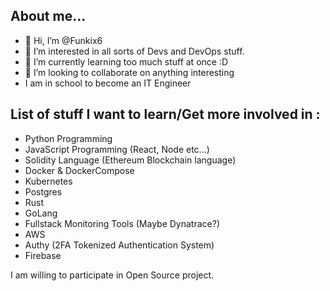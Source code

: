 ## About me...
- 👋 Hi, I’m @Funkix6
- 👀 I’m interested in all sorts of Devs and DevOps stuff.
- 🌱 I’m currently learning too much stuff at once :D
- 💞️ I’m looking to collaborate on anything interesting
- I am in school to become an IT Engineer

## List of stuff I want to learn/Get more involved in :
  - Python Programming
  - JavaScript Programming (React, Node etc...)
  - Solidity Language (Ethereum Blockchain language)
  - Docker & DockerCompose
  - Kubernetes
  - Postgres
  - Rust
  - GoLang
  - Fullstack Monitoring Tools (Maybe Dynatrace?)
  - AWS
  - Authy (2FA Tokenized Authentication System)
  - Firebase
  
I am willing to participate in Open Source project.
